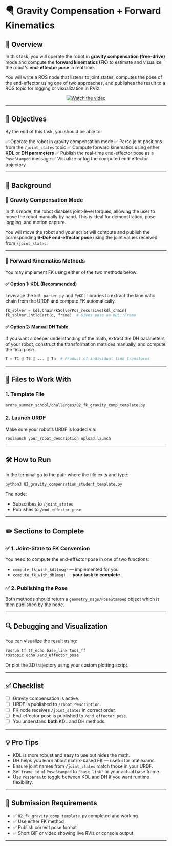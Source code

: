 # 🪂 Gravity Compensation + Forward Kinematics

## 📄 Overview

In this task, you will operate the robot in **gravity compensation (free-drive)** mode and compute the **forward kinematics (FK)** to estimate and visualize the robot's **end-effector pose** in real time.

You will write a ROS node that listens to joint states, computes the pose of the end-effector using one of two approaches, and publishes the result to a ROS topic for logging or visualization in RViz.

<div align="center">

[![Watch the video](https://img.youtube.com/vi/ewGwxI-yWAo/hqdefault.jpg)](https://youtu.be/ewGwxI-yWAo)

</div>

---

## 🎯 Objectives

By the end of this task, you should be able to:

✅ Operate the robot in gravity compensation mode
✅ Parse joint positions from the `/joint_states` topic
✅ Compute forward kinematics using either **KDL** or **DH parameters**
✅ Publish the real-time end-effector pose as a `PoseStamped` message
✅ Visualize or log the computed end-effector trajectory

---

## 🧠 Background

### 🔧 Gravity Compensation Mode

In this mode, the robot disables joint-level torques, allowing the user to move the robot manually by hand. This is ideal for demonstration, pose logging, and motion capture.

You will move the robot and your script will compute and publish the corresponding **6-DoF end-effector pose** using the joint values received from `/joint_states`.

---

### 🧮 Forward Kinematics Methods

You may implement FK using either of the two methods below:

#### ✅ Option 1: KDL (Recommended)

Leverage the `kdl_parser_py` and `PyKDL` libraries to extract the kinematic chain from the URDF and compute FK automatically.

```python
fk_solver = kdl.ChainFkSolverPos_recursive(kdl_chain)
fk_solver.JntToCart(q, frame)  # Gives pose as KDL::Frame
```

#### ✅ Option 2: Manual DH Table

If you want a deeper understanding of the math, extract the DH parameters of your robot, construct the transformation matrices manually, and compute the final pose.

```python
T = T1 @ T2 @ ... @ Tn  # Product of individual link transforms
```

---

## 📁 Files to Work With

### 1. Template File

```bash
arora_summer_school/challenges/02_fk_gravity_comp_template.py
```

### 2. Launch URDF

Make sure your robot’s URDF is loaded via:

```bash
roslaunch your_robot_description upload.launch
```

---

## 🛠️ How to Run

In the terminal go to the path where the file exits and type:


```bash
python3 02_gravity_compensation_student_template.py
```

The node:

* Subscribes to `/joint_states`
* Publishes to `/end_effector_pose`

---

## ✏️ Sections to Complete

### ✅ 1. Joint-State to FK Conversion

You need to compute the end-effector pose in one of two functions:

* `compute_fk_with_kdl(msg)` — implemented for you
* `compute_fk_with_dh(msg)` — **your task to complete**

### ✅ 2. Publishing the Pose

Both methods should return a `geometry_msgs/PoseStamped` object which is then published by the node.

---

## 🔍 Debugging and Visualization

You can visualize the result using:

```bash
rosrun tf tf_echo base_link tool_ff
rostopic echo /end_effector_pose
```

Or plot the 3D trajectory using your custom plotting script.

---

## ✅ Checklist

* [ ] Gravity compensation is active.
* [ ] URDF is published to `/robot_description`.
* [ ] FK node receives `/joint_states` in correct order.
* [ ] End-effector pose is published to `/end_effector_pose`.
* [ ] You understand **both** KDL and DH methods.

---

## 💡 Pro Tips

* KDL is more robust and easy to use but hides the math.
* DH helps you learn about matrix-based FK — useful for oral exams.
* Ensure joint names from `/joint_states` match those in your URDF.
* Set `frame_id` of `PoseStamped` to `"base_link"` or your actual base frame.
* Use `rosparam` to toggle between KDL and DH if you want runtime flexibility.

---

## 🏁 Submission Requirements

* ✅ `02_fk_gravity_comp_template.py` completed and working
* ✅ Use either FK method
* ✅ Publish correct pose format
* ✅ Short GIF or video showing live RViz or console output

---
